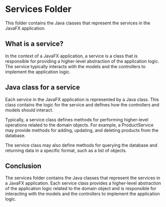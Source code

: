 # Services Folder

This folder contains the Java classes that represent the services in the JavaFX application.

## What is a service?

In the context of a JavaFX application, a service is a class that is responsible for providing a higher-level abstraction of the application logic. The service typically interacts with the models and the controllers to implement the application logic.

## Java class for a service

Each service in the JavaFX application is represented by a Java class. This class contains the logic for the service and defines how the controllers and models should interact.

Typically, a service class defines methods for performing higher-level operations related to the domain objects. For example, a ProductService may provide methods for adding, updating, and deleting products from the database.

The service class may also define methods for querying the database and returning data in a specific format, such as a list of objects.

## Conclusion

The services folder contains the Java classes that represent the services in a JavaFX application. Each service class provides a higher-level abstraction of the application logic related to the domain object and is responsible for interacting with the models and the controllers to implement the application logic.
